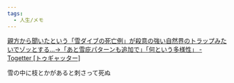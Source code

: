 ```yaml
---
tags:
  - 人生/メモ
---
```

[親方から聞いたという「雪ダイブの死亡例」が殺意の強い自然界のトラップみたいでゾッとする…→「あと雪庇パターンも追加で」「何という多様性」 - Togetter [トゥギャッター]](https://togetter.com/li/2514233)

雪の中に枝とかがあると刺さって死ぬ


